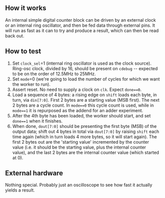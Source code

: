 <!---

This file is used to generate your project datasheet. Please fill in the information below and delete any unused
sections.

You can also include images in this folder and reference them in the markdown. Each image must be less than
512 kb in size, and the combined size of all images must be less than 1 MB.
-->

## How it works

An internal simple digital counter block can be driven by an external clock or an internal ring oscillator, and then be fed data through external pins. It will run as fast as it can to try and produce a result, which can then be read back out.


## How to test

1.  Set `clock_sel`=1 (internal ring oscillator is used as the clock source). Ring-osc clock, divided by 16, should be present on `cdebug` -- expected to be on the order of 12.5MHz to 25MHz.
2.  Set `mode`=0 (we're going to load the number of cycles for which we want the worker to run).
3.  Assert reset. No need to supply a clock on `clk`. Expect `done==0`. 
4.  Load a sequence of 4 bytes: a rising edge on `shift` loads each byte, in turn, via `din[7:0]`. First 2 bytes are a starting value (MSB first). The next 2 bytes are a cycle count. In `mode==0` this cycle count is used, while in `mode==1` it is repurposed as the addend for an adder experiment.
5.  After the 4th byte has been loaded, the worker should start, and set `done==1` when it finishes.
6.  When done, `dout[7:0]` should be presenting the first byte (MSB) of the output data; shift out 4 bytes in total via `dout[7:0]` by raising `shift` each time again (which in turn loads 4 more bytes, so it will start again). The first 2 bytes out are the 'starting value' incremented by the counter value (i.e. it should be the starting value, plus the internal counter value), and the last 2 bytes are the internal counter value (which started at 0).


## External hardware

Nothing special. Probably just an oscilloscope to see how fast it actually yields a result.

